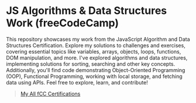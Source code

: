 # JS Algorithms & Data Structures Work (freeCodeCamp)

This repository showcases my work from the JavaScript Algorithm and Data Structures Certification. Explore my solutions to challenges and exercises, covering essential topics like variables, arrays, objects, loops, functions, DOM manipulation, and more. I've explored algorithms and data structures, implementing solutions for sorting, searching and other key concepts. Additionally, you'll find code demonstrating Object-Oriented Programming (OOP), Functional Programming, working with local storage, and fetching data using APIs. Feel free to explore, learn, and contribute!

> [My All fCC Certifications](https://www.freecodecamp.org/shariq-yousuf)